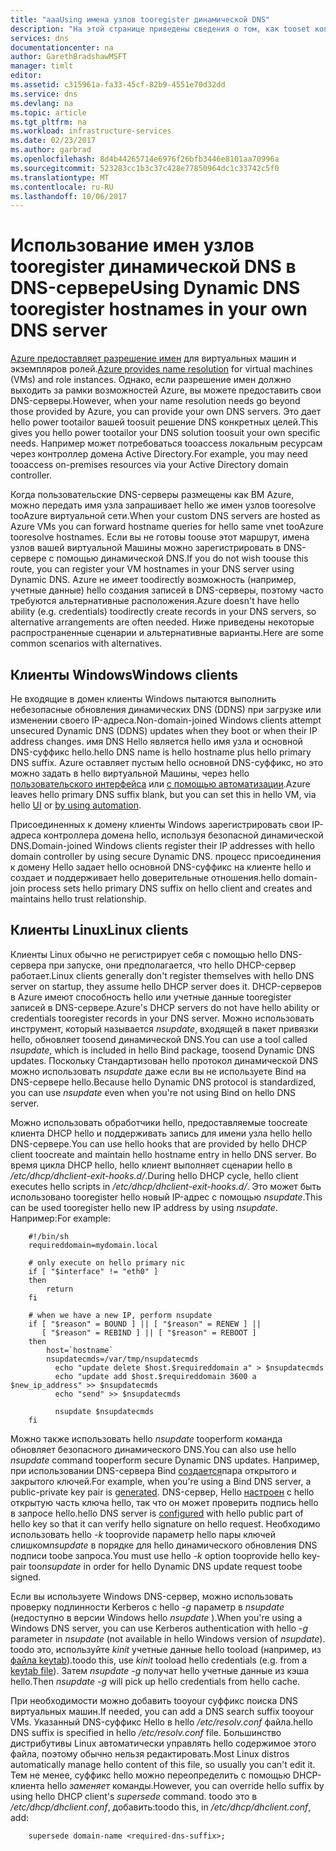 ```yaml
---
title: "aaaUsing имена узлов tooregister динамической DNS"
description: "На этой странице приведены сведения о том, как tooset копирование имена узлов tooregister динамической DNS в DNS-серверы."
services: dns
documentationcenter: na
author: GarethBradshawMSFT
manager: timlt
editor: 
ms.assetid: c315961a-fa33-45cf-82b9-4551e70d32dd
ms.service: dns
ms.devlang: na
ms.topic: article
ms.tgt_pltfrm: na
ms.workload: infrastructure-services
ms.date: 02/23/2017
ms.author: garbrad
ms.openlocfilehash: 8d4b44265714e6976f26bfb3446e8101aa70996a
ms.sourcegitcommit: 523283cc1b3c37c428e77850964dc1c33742c5f0
ms.translationtype: MT
ms.contentlocale: ru-RU
ms.lasthandoff: 10/06/2017
---
```

# <a name="using-dynamic-dns-tooregister-hostnames-in-your-own-dns-server"></a><span data-ttu-id="79616-103">Использование имен узлов tooregister динамической DNS в DNS-сервере</span><span class="sxs-lookup"><span data-stu-id="79616-103">Using Dynamic DNS tooregister hostnames in your own DNS server</span></span>
<span data-ttu-id="79616-104">[Azure предоставляет разрешение имен](virtual-networks-name-resolution-for-vms-and-role-instances.md) для виртуальных машин и экземпляров ролей.</span><span class="sxs-lookup"><span data-stu-id="79616-104">[Azure provides name resolution](virtual-networks-name-resolution-for-vms-and-role-instances.md) for virtual machines (VMs) and role instances.</span></span> <span data-ttu-id="79616-105">Однако, если разрешение имен должно выходить за рамки возможностей Azure, вы можете предоставить свои DNS-серверы.</span><span class="sxs-lookup"><span data-stu-id="79616-105">However, when your name resolution needs go beyond those provided by Azure, you can provide your own DNS servers.</span></span> <span data-ttu-id="79616-106">Это дает hello power tootailor вашей toosuit решение DNS конкретных целей.</span><span class="sxs-lookup"><span data-stu-id="79616-106">This gives you hello power tootailor your DNS solution toosuit your own specific needs.</span></span> <span data-ttu-id="79616-107">Например может потребоваться tooaccess локальным ресурсам через контроллер домена Active Directory.</span><span class="sxs-lookup"><span data-stu-id="79616-107">For example, you may need tooaccess on-premises resources via your Active Directory domain controller.</span></span>

<span data-ttu-id="79616-108">Когда пользовательские DNS-серверы размещены как ВМ Azure, можно передать имя узла запрашивает hello же имен узлов tooresolve tooAzure виртуальной сети.</span><span class="sxs-lookup"><span data-stu-id="79616-108">When your custom DNS servers are hosted as Azure VMs you can forward hostname queries for hello same vnet tooAzure tooresolve hostnames.</span></span> <span data-ttu-id="79616-109">Если вы не готовы toouse этот маршрут, имена узлов вашей виртуальной Машины можно зарегистрировать в DNS-сервере с помощью динамической DNS.</span><span class="sxs-lookup"><span data-stu-id="79616-109">If you do not wish toouse this route, you can register your VM hostnames in your DNS server using Dynamic DNS.</span></span>  <span data-ttu-id="79616-110">Azure не имеет toodirectly возможность (например, учетные данные) hello создания записей в DNS-серверы, поэтому часто требуются альтернативные расположения.</span><span class="sxs-lookup"><span data-stu-id="79616-110">Azure doesn't have hello ability (e.g. credentials) toodirectly create records in your DNS servers, so alternative arrangements are often needed.</span></span> <span data-ttu-id="79616-111">Ниже приведены некоторые распространенные сценарии и альтернативные варианты.</span><span class="sxs-lookup"><span data-stu-id="79616-111">Here are some common scenarios with alternatives.</span></span>

## <a name="windows-clients"></a><span data-ttu-id="79616-112">Клиенты Windows</span><span class="sxs-lookup"><span data-stu-id="79616-112">Windows clients</span></span>
<span data-ttu-id="79616-113">Не входящие в домен клиенты Windows пытаются выполнить небезопасные обновления динамических DNS (DDNS) при загрузке или изменении своего IP-адреса.</span><span class="sxs-lookup"><span data-stu-id="79616-113">Non-domain-joined Windows clients attempt unsecured Dynamic DNS (DDNS) updates when they boot or when their IP address changes.</span></span> <span data-ttu-id="79616-114">имя DNS Hello является hello имя узла и основной DNS-суффикс hello.</span><span class="sxs-lookup"><span data-stu-id="79616-114">hello DNS name is hello hostname plus hello primary DNS suffix.</span></span> <span data-ttu-id="79616-115">Azure оставляет пустым hello основной DNS-суффикс, но это можно задать в hello виртуальной Машины, через hello [пользовательского интерфейса](https://technet.microsoft.com/library/cc794784.aspx) или [с помощью автоматизации](https://social.technet.microsoft.com/forums/windowsserver/3720415a-6a9a-4bca-aa2a-6df58a1a47d7/change-primary-dns-suffix).</span><span class="sxs-lookup"><span data-stu-id="79616-115">Azure leaves hello primary DNS suffix blank, but you can set this in hello VM, via hello [UI](https://technet.microsoft.com/library/cc794784.aspx) or [by using automation](https://social.technet.microsoft.com/forums/windowsserver/3720415a-6a9a-4bca-aa2a-6df58a1a47d7/change-primary-dns-suffix).</span></span>

<span data-ttu-id="79616-116">Присоединенных к домену клиенты Windows зарегистрировать свои IP-адреса контроллера домена hello, используя безопасной динамической DNS.</span><span class="sxs-lookup"><span data-stu-id="79616-116">Domain-joined Windows clients register their IP addresses with hello domain controller by using secure Dynamic DNS.</span></span> <span data-ttu-id="79616-117">процесс присоединения к домену Hello задает hello основной DNS-суффикс на клиенте hello и создает и поддерживает hello доверительные отношения.</span><span class="sxs-lookup"><span data-stu-id="79616-117">hello domain-join process sets hello primary DNS suffix on hello client and creates and maintains hello trust relationship.</span></span>

## <a name="linux-clients"></a><span data-ttu-id="79616-118">Клиенты Linux</span><span class="sxs-lookup"><span data-stu-id="79616-118">Linux clients</span></span>
<span data-ttu-id="79616-119">Клиенты Linux обычно не регистрирует себя с помощью hello DNS-сервера при запуске, они предполагается, что hello DHCP-сервер работает.</span><span class="sxs-lookup"><span data-stu-id="79616-119">Linux clients generally don't register themselves with hello DNS server on startup, they assume hello DHCP server does it.</span></span> <span data-ttu-id="79616-120">DHCP-серверов в Azure имеют способность hello или учетные данные tooregister записей в DNS-сервере.</span><span class="sxs-lookup"><span data-stu-id="79616-120">Azure's DHCP servers do not have hello ability or credentials tooregister records in your DNS server.</span></span>  <span data-ttu-id="79616-121">Можно использовать инструмент, который называется *nsupdate*, входящей в пакет привязки hello, обновляет toosend динамической DNS.</span><span class="sxs-lookup"><span data-stu-id="79616-121">You can use a tool called *nsupdate*, which is included in hello Bind package, toosend Dynamic DNS updates.</span></span> <span data-ttu-id="79616-122">Поскольку Стандартизован hello протокол динамической DNS можно использовать *nsupdate* даже если вы не используете Bind на DNS-сервере hello.</span><span class="sxs-lookup"><span data-stu-id="79616-122">Because hello Dynamic DNS protocol is standardized, you can use *nsupdate* even when you're not using Bind on hello DNS server.</span></span>

<span data-ttu-id="79616-123">Можно использовать обработчики hello, предоставляемые toocreate клиента DHCP hello и поддерживать запись для имени узла hello hello DNS-сервере.</span><span class="sxs-lookup"><span data-stu-id="79616-123">You can use hello hooks that are provided by hello DHCP client toocreate and maintain hello hostname entry in hello DNS server.</span></span> <span data-ttu-id="79616-124">Во время цикла DHCP hello, hello клиент выполняет сценарии hello в */etc/dhcp/dhclient-exit-hooks.d/*.</span><span class="sxs-lookup"><span data-stu-id="79616-124">During hello DHCP cycle, hello client executes hello scripts in */etc/dhcp/dhclient-exit-hooks.d/*.</span></span> <span data-ttu-id="79616-125">Это может быть использовано tooregister hello новый IP-адрес с помощью *nsupdate*.</span><span class="sxs-lookup"><span data-stu-id="79616-125">This can be used tooregister hello new IP address by using *nsupdate*.</span></span> <span data-ttu-id="79616-126">Например:</span><span class="sxs-lookup"><span data-stu-id="79616-126">For example:</span></span>

        #!/bin/sh
        requireddomain=mydomain.local

        # only execute on hello primary nic
        if [ "$interface" != "eth0" ]
        then
            return
        fi

        # when we have a new IP, perform nsupdate
        if [ "$reason" = BOUND ] || [ "$reason" = RENEW ] ||
           [ "$reason" = REBIND ] || [ "$reason" = REBOOT ]
        then
            host=`hostname`
            nsupdatecmds=/var/tmp/nsupdatecmds
              echo "update delete $host.$requireddomain a" > $nsupdatecmds
              echo "update add $host.$requireddomain 3600 a $new_ip_address" >> $nsupdatecmds
              echo "send" >> $nsupdatecmds

              nsupdate $nsupdatecmds
        fi

        
        

<span data-ttu-id="79616-127">Можно также использовать hello *nsupdate* tooperform команда обновляет безопасного динамического DNS.</span><span class="sxs-lookup"><span data-stu-id="79616-127">You can also use hello *nsupdate* command tooperform secure Dynamic DNS updates.</span></span> <span data-ttu-id="79616-128">Например, при использовании DNS-сервера Bind [создается](http://linux.yyz.us/nsupdate/)пара открытого и закрытого ключей.</span><span class="sxs-lookup"><span data-stu-id="79616-128">For example, when you're using a Bind DNS server, a public-private key pair is [generated](http://linux.yyz.us/nsupdate/).</span></span>  <span data-ttu-id="79616-129">DNS-сервер, Hello [настроен](http://linux.yyz.us/dns/ddns-server.html) с hello открытую часть ключа hello, так что он может проверить подпись hello в запросе hello.</span><span class="sxs-lookup"><span data-stu-id="79616-129">hello DNS server is [configured](http://linux.yyz.us/dns/ddns-server.html) with hello public part of hello key so that it can verify hello signature on hello request.</span></span> <span data-ttu-id="79616-130">Необходимо использовать hello *-k* tooprovide параметр hello пары ключей слишком*nsupdate* в порядке для hello динамического обновления DNS подписи toobe запроса.</span><span class="sxs-lookup"><span data-stu-id="79616-130">You must use hello *-k* option tooprovide hello key-pair too*nsupdate* in order for hello Dynamic DNS update request toobe signed.</span></span>

<span data-ttu-id="79616-131">Если вы используете Windows DNS-сервер, можно использовать проверку подлинности Kerberos с hello *-g* параметр в *nsupdate* (недоступно в версии Windows hello *nsupdate* ).</span><span class="sxs-lookup"><span data-stu-id="79616-131">When you're using a Windows DNS server, you can use Kerberos authentication with hello *-g* parameter in *nsupdate* (not available in hello Windows version of *nsupdate*).</span></span> <span data-ttu-id="79616-132">toodo это, используйте *kinit* учетные данные hello tooload (например, из [файла keytab](http://www.itadmintools.com/2011/07/creating-kerberos-keytab-files.html)).</span><span class="sxs-lookup"><span data-stu-id="79616-132">toodo this, use *kinit* tooload hello credentials (e.g. from a [keytab file](http://www.itadmintools.com/2011/07/creating-kerberos-keytab-files.html)).</span></span> <span data-ttu-id="79616-133">Затем *nsupdate -g* получат hello учетные данные из кэша hello.</span><span class="sxs-lookup"><span data-stu-id="79616-133">Then *nsupdate -g* will pick up hello credentials from hello cache.</span></span>

<span data-ttu-id="79616-134">При необходимости можно добавить tooyour суффикс поиска DNS виртуальных машин.</span><span class="sxs-lookup"><span data-stu-id="79616-134">If needed, you can add a DNS search suffix tooyour VMs.</span></span> <span data-ttu-id="79616-135">Указанный DNS-суффикс Hello в hello */etc/resolv.conf* файла.</span><span class="sxs-lookup"><span data-stu-id="79616-135">hello DNS suffix is specified in hello */etc/resolv.conf* file.</span></span> <span data-ttu-id="79616-136">Большинство дистрибутивы Linux автоматически управлять hello содержимое этого файла, поэтому обычно нельзя редактировать.</span><span class="sxs-lookup"><span data-stu-id="79616-136">Most Linux distros automatically manage hello content of this file, so usually you can't edit it.</span></span> <span data-ttu-id="79616-137">Тем не менее, суффикс hello можно переопределить с помощью DHCP-клиента hello *заменяет* команды.</span><span class="sxs-lookup"><span data-stu-id="79616-137">However, you can override hello suffix by using hello DHCP client's *supersede* command.</span></span> <span data-ttu-id="79616-138">toodo это в */etc/dhcp/dhclient.conf*, добавить:</span><span class="sxs-lookup"><span data-stu-id="79616-138">toodo this, in */etc/dhcp/dhclient.conf*, add:</span></span>

        supersede domain-name <required-dns-suffix>;

